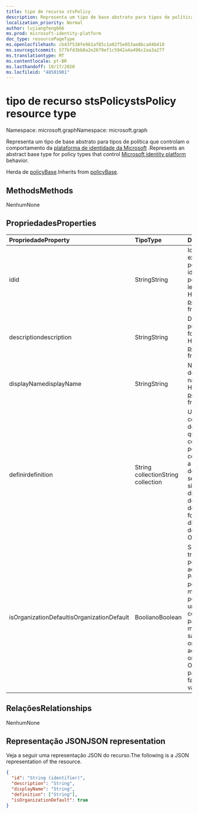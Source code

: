 ```yaml
---
title: tipo de recurso stsPolicy
description: Representa um tipo de base abstrato para tipos de política que controlam o comportamento da plataforma de identidade da Microsoft.
localization_priority: Normal
author: lujiangfeng666
ms.prod: microsoft-identity-platform
doc_type: resourcePageType
ms.openlocfilehash: cb43f538fe961af85c1a92f5e853ae8bca44b418
ms.sourcegitcommit: 577bfd3bb8a2e2679ef1c5942a4a496c2aa3a277
ms.translationtype: MT
ms.contentlocale: pt-BR
ms.lasthandoff: 10/17/2020
ms.locfileid: "48581901"
---
```

# <a name="stspolicy-resource-type"></a><span data-ttu-id="47968-103">tipo de recurso stsPolicy</span><span class="sxs-lookup"><span data-stu-id="47968-103">stsPolicy resource type</span></span>

<span data-ttu-id="47968-104">Namespace: microsoft.graph</span><span class="sxs-lookup"><span data-stu-id="47968-104">Namespace: microsoft.graph</span></span>

<span data-ttu-id="47968-105">Representa um tipo de base abstrato para tipos de política que controlam o comportamento da [plataforma de identidade da Microsoft](/azure/active-directory/develop/) .</span><span class="sxs-lookup"><span data-stu-id="47968-105">Represents an abstract base type for policy types that control [Microsoft identity platform](/azure/active-directory/develop/) behavior.</span></span>

<span data-ttu-id="47968-106">Herda de [policyBase](policyBase.md).</span><span class="sxs-lookup"><span data-stu-id="47968-106">Inherits from [policyBase](policyBase.md).</span></span>

## <a name="methods"></a><span data-ttu-id="47968-107">Methods</span><span class="sxs-lookup"><span data-stu-id="47968-107">Methods</span></span>

<span data-ttu-id="47968-108">Nenhum</span><span class="sxs-lookup"><span data-stu-id="47968-108">None</span></span>

## <a name="properties"></a><span data-ttu-id="47968-109">Propriedades</span><span class="sxs-lookup"><span data-stu-id="47968-109">Properties</span></span>

| <span data-ttu-id="47968-110">Propriedade</span><span class="sxs-lookup"><span data-stu-id="47968-110">Property</span></span>     | <span data-ttu-id="47968-111">Tipo</span><span class="sxs-lookup"><span data-stu-id="47968-111">Type</span></span>        | <span data-ttu-id="47968-112">Descrição</span><span class="sxs-lookup"><span data-stu-id="47968-112">Description</span></span> |
|:-------------|:------------|:------------|
|<span data-ttu-id="47968-113">id</span><span class="sxs-lookup"><span data-stu-id="47968-113">id</span></span>|<span data-ttu-id="47968-114">String</span><span class="sxs-lookup"><span data-stu-id="47968-114">String</span></span>| <span data-ttu-id="47968-115">Identificador exclusivo da política.</span><span class="sxs-lookup"><span data-stu-id="47968-115">Unique identifier for this policy.</span></span> <span data-ttu-id="47968-116">Apenas leitura.</span><span class="sxs-lookup"><span data-stu-id="47968-116">Read-only.</span></span> <span data-ttu-id="47968-117">Herdado de [policyBase](policyBase.md).</span><span class="sxs-lookup"><span data-stu-id="47968-117">Inherited from [policyBase](policyBase.md).</span></span>|
|<span data-ttu-id="47968-118">description</span><span class="sxs-lookup"><span data-stu-id="47968-118">description</span></span>|<span data-ttu-id="47968-119">String</span><span class="sxs-lookup"><span data-stu-id="47968-119">String</span></span>| <span data-ttu-id="47968-120">Descrição da política.</span><span class="sxs-lookup"><span data-stu-id="47968-120">Description for this policy.</span></span> <span data-ttu-id="47968-121">Herdado de [policyBase](policyBase.md).</span><span class="sxs-lookup"><span data-stu-id="47968-121">Inherited from [policyBase](policyBase.md).</span></span>|
|<span data-ttu-id="47968-122">displayName</span><span class="sxs-lookup"><span data-stu-id="47968-122">displayName</span></span>|<span data-ttu-id="47968-123">String</span><span class="sxs-lookup"><span data-stu-id="47968-123">String</span></span>| <span data-ttu-id="47968-124">Nome para exibição dessa política.</span><span class="sxs-lookup"><span data-stu-id="47968-124">Display name for this policy.</span></span> <span data-ttu-id="47968-125">Herdado de [policyBase](policyBase.md).</span><span class="sxs-lookup"><span data-stu-id="47968-125">Inherited from [policyBase](policyBase.md).</span></span>|
|<span data-ttu-id="47968-126">definir</span><span class="sxs-lookup"><span data-stu-id="47968-126">definition</span></span>|<span data-ttu-id="47968-127">String collection</span><span class="sxs-lookup"><span data-stu-id="47968-127">String collection</span></span>| <span data-ttu-id="47968-128">Uma coleção String contendo uma cadeia de caracteres JSON que define as regras e configurações de uma política.</span><span class="sxs-lookup"><span data-stu-id="47968-128">A string collection containing a JSON string that defines the rules and settings for a policy.</span></span> <span data-ttu-id="47968-129">A sintaxe da definição difere para cada tipo de política derivada.</span><span class="sxs-lookup"><span data-stu-id="47968-129">The syntax for the definition differs for each derived policy type.</span></span> <span data-ttu-id="47968-130">Obrigatório.</span><span class="sxs-lookup"><span data-stu-id="47968-130">Required.</span></span>|
|<span data-ttu-id="47968-131">isOrganizationDefault</span><span class="sxs-lookup"><span data-stu-id="47968-131">isOrganizationDefault</span></span>|<span data-ttu-id="47968-132">Booliano</span><span class="sxs-lookup"><span data-stu-id="47968-132">Boolean</span></span>|<span data-ttu-id="47968-133">Se definido como true, ativa esta política.</span><span class="sxs-lookup"><span data-stu-id="47968-133">If set to true, activates this policy.</span></span> <span data-ttu-id="47968-134">Pode haver muitas políticas para o mesmo tipo de política, mas apenas uma pode ser ativada como a organização padrão.</span><span class="sxs-lookup"><span data-stu-id="47968-134">There can be many policies for the same policy type, but only one can be activated as the organization default.</span></span> <span data-ttu-id="47968-135">Opcional, o valor padrão é false.</span><span class="sxs-lookup"><span data-stu-id="47968-135">Optional, default value is false.</span></span>|

## <a name="relationships"></a><span data-ttu-id="47968-136">Relações</span><span class="sxs-lookup"><span data-stu-id="47968-136">Relationships</span></span>

<span data-ttu-id="47968-137">Nenhum</span><span class="sxs-lookup"><span data-stu-id="47968-137">None</span></span>

## <a name="json-representation"></a><span data-ttu-id="47968-138">Representação JSON</span><span class="sxs-lookup"><span data-stu-id="47968-138">JSON representation</span></span>

<span data-ttu-id="47968-139">Veja a seguir uma representação JSON do recurso.</span><span class="sxs-lookup"><span data-stu-id="47968-139">The following is a JSON representation of the resource.</span></span>

<!-- {
  "blockType": "resource",
  "optionalProperties": [

  ],
  "@odata.type": "microsoft.graph.stsPolicy",
  "baseType": "microsoft.graph.policyBase",
  "keyProperty": "id"
}-->

```json
{
  "id": "String (identifier)",
  "description": "String",
  "displayName": "String",
  "definition": ["String"],
  "isOrganizationDefault": true
}
```

<!-- uuid: 16cd6b66-4b1a-43a1-adaf-3a886856ed98
2019-02-04 14:57:30 UTC -->
<!-- {
  "type": "#page.annotation",
  "description": "stsPolicy resource",
  "keywords": "",
  "section": "documentation",
  "tocPath": ""
}-->